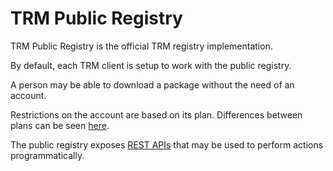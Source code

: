 # TRM Public Registry

TRM Public Registry is the official TRM registry implementation.

By default, each TRM client is setup to work with the public registry.

A person may be able to download a package without the need of an account.

Restrictions on the account are based on its plan. Differences between plans can be seen [here](https://trmregistry.com/#/plans).

The public registry exposes [REST APIs](api/README.md) that may be used to perform actions programmatically.